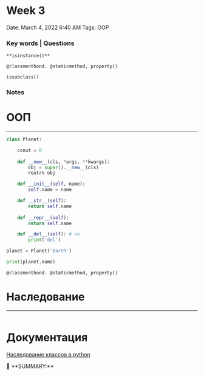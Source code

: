 # Week 3

Date: March 4, 2022 6:40 AM
Tags: OOP

### Key words | Questions

`**isinstance()**`

`@classmenthond. @staticmethod, property()`

`issubclass()`

### Notes

# ООП

---

```python
class Planet:

	conut = 0
	
	def __new__(cls, *args, **kwargs):
		obj = super().__new__(cls)
		reutrn obj

	def __init__(self, name):
		self.name = name

	def __str__(self):
		return self.name
	
	def __repr__(self):
		return self.name

	def __del__(self): # no
		print('del')

planet = Planet('Earth')

print(planet.name)
```

`@classmenthond. @staticmethod, property()`

# Наследование

---

```python

```

# **Документация**

[Наследование классов в python](https://docs.python.org/3/tutorial/classes.html#inheritance)

<aside>
📌 **SUMMARY:**

</aside>
